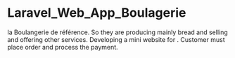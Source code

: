 # Laravel_Web_App_Boulagerie
la Boulangerie de référence. So they are producing mainly bread and selling and offering other services.  Developing a mini website for . Customer must place order and process the payment. 
